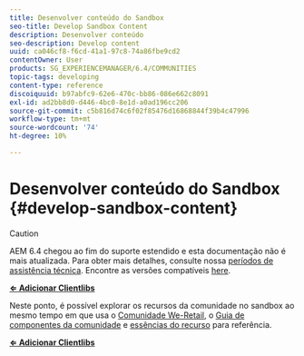 ```yaml
---
title: Desenvolver conteúdo do Sandbox
seo-title: Develop Sandbox Content
description: Desenvolver conteúdo
seo-description: Develop content
uuid: ca046cf8-f6cd-41a1-97c8-74a86fbe9cd2
contentOwner: User
products: SG_EXPERIENCEMANAGER/6.4/COMMUNITIES
topic-tags: developing
content-type: reference
discoiquuid: b97abfc9-62e6-470c-bb86-086e662c8091
exl-id: ad2bb8d0-d446-4bc0-8e1d-a0ad196cc206
source-git-commit: c5b816d74c6f02f85476d16868844f39b4c47996
workflow-type: tm+mt
source-wordcount: '74'
ht-degree: 10%

---
```


# Desenvolver conteúdo do Sandbox {#develop-sandbox-content}

>[!CAUTION]
>
>AEM 6.4 chegou ao fim do suporte estendido e esta documentação não é mais atualizada. Para obter mais detalhes, consulte nossa [períodos de assistência técnica](https://helpx.adobe.com/br/support/programs/eol-matrix.html). Encontre as versões compatíveis [here](https://experienceleague.adobe.com/docs/).

**[⇐ Adicionar Clientlibs](add-clientlibs.md)**

Neste ponto, é possível explorar os recursos da comunidade no sandbox ao mesmo tempo em que usa o [Comunidade We-Retail](../../help/sites-developing/we-retail.md), o [Guia de componentes da comunidade](components-guide.md) e [essências do recurso](essentials.md) para referência.

**[⇐ Adicionar Clientlibs](add-clientlibs.md)**
